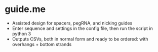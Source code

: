 # guide.me
- Assisted design for spacers, pegRNA, and nicking guides
- Enter sequence and settings in the config file, then run the script in python 3
- Outputs CSVs, both in normal form and ready to be ordered: with overhangs + bottom strands
